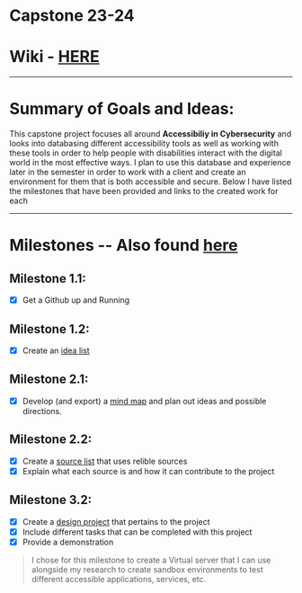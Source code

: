# Capstone 23-24

# Wiki - [HERE](https://github.com/dthomsen116/Capstone23-24/wiki)

---------------

# Summary of Goals and Ideas:

This capstone project focuses all around **Accessibiliy in Cybersecurity** and looks into databasing different accessibility tools as well as working with these tools in order to help people with disabilities interact with the digital world in the most effective ways. I plan to use this database and experience later in the semester in order to work with a client and create an environment for them that is both accessible and secure. Below I have listed the milestones that have been provided and links to the created work for each

----------------

# Milestones -- Also found [here](https://github.com/dthomsen116/Capstone23-24/milestones?with_issues=no)

## Milestone 1.1:
- [x] Get a Github up and Running

## Milestone 1.2:
- [x] Create an [idea list](https://github.com/dthomsen116/Capstone23-24/wiki/1.2-Idea-List)

## Milestone 2.1:
- [x] Develop (and export) a [mind map]() and plan out ideas and possible directions.

## Milestone 2.2:
- [x] Create a [source list](https://github.com/dthomsen116/Capstone23-24/wiki/Sources) that uses relible sources
- [x] Explain what each source is and how it can contribute to the project

## Milestone 3.2:
- [x] Create a [design project](https://github.com/dthomsen116/Capstone23-24/wiki/Design-Project-1) that pertains to the project
- [x] Include different tasks that can be completed with this project
- [x] Provide a demonstration

> I chose for this milestone to create a Virtual server that I can use alongside my research to create sandbox environments to test different accessible applications, services, etc.
